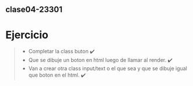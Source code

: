 ## **clase04-23301**


# Ejercicio

>* Completar la class buton :heavy_check_mark:
>* Que se dibuje un boton en html luego de llamar al render.  :heavy_check_mark:	
>* Van a crear otra class input/text o el que sea y que se dibuje igual que boton en el html.  :heavy_check_mark: